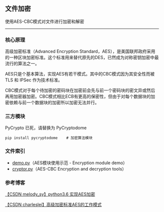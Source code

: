## 文件加密

使用AES-CBC模式对文件进行加密和解密

----------

### 核心原理

高级加密标准（Advanced Encryption Standard，AES），是美国联邦政府采用的一种区块加密标准。这个标准用来替代原先的DES，已然成为对称密钥加密中最流行的算法之一。

AES只是个基本算法，实现AES有若干模式。其中的CBC模式因为其安全性而被 TLS 和 IPSec 作为技术标准。

CBC模式对于每个待加密的密码块在加密前会先与前一个密码块的密文异或然后再用加密器加密。CBC模式相比ECB有更高的保密性，但由于对每个数据块的加密依赖与前一个数据块的加密所以加密无法并行。

### 三方模块

PyCrypto 已死，请替换为 PyCryptodome 

```
pip install pycryptodome    # 加密算法模块
```

### 文件索引

 - [demo.py][1]（AES模块使用示范 - Encryption module demo）
 - [cryptor.py][2]（AES-CBC Encryption and decryption tools）

### 参考博客
[【CSDN melody_sy】python3.6 实现AES加密][3]

[【CSDN charleslei】高级加密标准AES的工作模式][4]


  [1]: https://github.com/scriptgeeker/python-demo/blob/master/FileEncrypt/demo.py
  [2]: https://github.com/scriptgeeker/python-demo/blob/master/FileEncrypt/cryptor.py
  [3]: https://blog.csdn.net/s740556472/article/details/78778522
  [4]: https://blog.csdn.net/charleslei/article/details/48710293